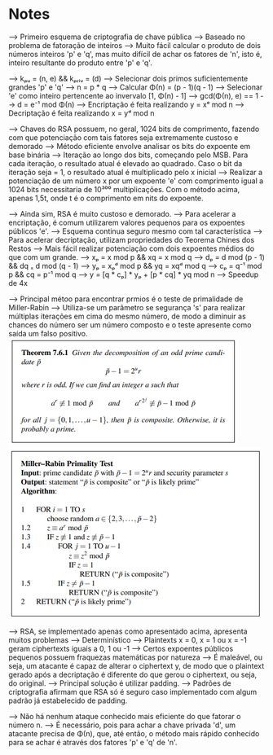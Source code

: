 # Notes
--> Primeiro esquema de criptografia de chave pública
    --> Baseado no problema de fatoração de inteiros
        --> Muito fácil calcular o produto de dois números
            inteiros 'p' e 'q', mas muito difícil de achar
            os fatores de 'n', isto é, inteiro resultante
            do produto entre 'p' e 'q'.

--> kₚᵤ = (n, e) && kₚᵣᵢᵥ = (d)
    --> Selecionar dois primos suficientemente grandes 'p'
        e 'q'
    --> n = p * q
    --> Calcular Φ(n) = (p - 1)(q - 1)
    --> Selecionar 'e' como inteiro pertencente ao invervalo 
    [1, Φ(n) - 1]
        --> gcd(Φ(n), e) == 1 
        --> d = e⁻¹ mod Φ(n)
    --> Encriptação é feita realizando y = xᵉ mod n
    --> Decriptação é feita realizando x = yᵈ mod n

--> Chaves do RSA possuem, no geral, 1024 bits de comprimento,
    fazendo com que potenciação com tais fatores seja
    extremamente custoso e demorado
    --> Método eficiente envolve analisar os bits do expoente
        em base binária
        --> Iteração ao longo dos bits, começando pelo MSB.
            Para cada iteração, o resultado atual é elevado
            ao quadrado. Caso o bit da iteração seja = 1,
            o resultado atual é multiplicado pelo x inicial
        --> Realizar a potenciação de um número x por um 
            expoente 'e' com comprimento igual a 1024 bits
            necessitaria de 10³⁰⁰ multiplicações. Com o método acima, apenas 1,5t, onde t é o comprimento
            em nits do expoente.

--> Ainda sim, RSA é muito custoso e demorado.
    --> Para acelerar a encriptação, é comum utilizarem 
        valores pequenos para os expoentes públicos 'e'.
        --> Esquema continua seguro mesmo com tal 
            característica
    --> Para acelerar decriptação, utilizam propriedades
        do Teorema Chines dos Restos
        --> Mais fácil realizar potenciação com dois expoentes
            médios do que com um grande.
        --> xₚ = x mod p && xq = x mod q
        --> dₚ = d mod (p - 1) && dq ₌ d mod (q - 1)
        --> yₚ = xₚᵈ mod p && yq = xqᵈ mod q
        --> cₚ = q⁻¹ mod p && cq = p⁻¹ mod q
        --> y = [q * cₚ] * yₚ + [p * cq] * yq mod n
        --> Speedup de 4x

--> Principal métoo para encontrar prmios é o teste de 
    primalidade de Miller-Rabin
    --> Utiliza-se um parâmetro se segurança 's' para 
        realizar múltiplas iterações em cima do mesmo
        número, de modo a diminuir as chances do número
        ser um número composto e o teste apresente como 
        saída um falso positivo.
![](./assets/miller-rabin.png)
![](./assets/miller-rabin-algorithm.png)

--> RSA, se implementado apenas como apresentado acima, 
    apresenta muitos problemas
    --> Determinístico
    --> Plaintexts x = 0, x = 1 ou x = -1 geram ciphertexts
        iguais a 0, 1 ou -1
    --> Certos expoentes públicos pequenos possuem fraquezas
        matemáticas por natureza
    --> É maleável, ou seja, um atacante é capaz de alterar
        o ciphertext y, de modo que o plaintext gerado após
        a decriptação é diferente do que gerou o ciphertext, 
        ou seja, do original.
        --> Principal solução é utilizar padding.
            --> Padrões de criptografia afirmam que RSA só
                é seguro caso implementado com algum padrão
                já estabelecido de padding.

--> Não há nenhum ataque conhecido mais eficiente do que
    fatorar o número n.
    --> É necessário, pois para achar a chave privada 'd',
        um atacante precisa de Φ(n), que, até então, o método
        mais rápido conhecido para se achar é através dos
        fatores 'p' e 'q' de 'n'.
